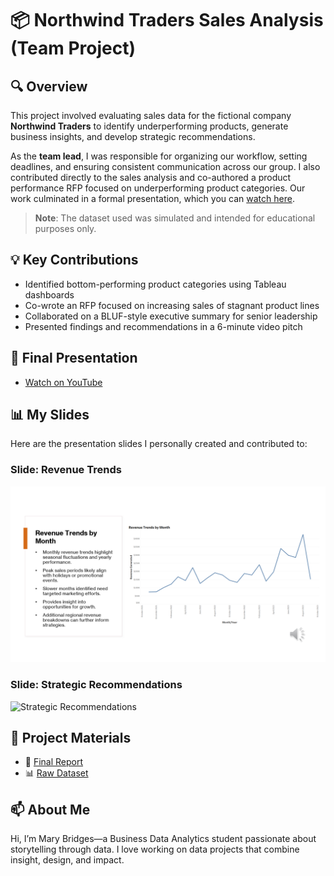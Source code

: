 # 📦 Northwind Traders Sales Analysis (Team Project)

## 🔍 Overview
This project involved evaluating sales data for the fictional company **Northwind Traders** to identify underperforming products, generate business insights, and develop strategic recommendations.

As the **team lead**, I was responsible for organizing our workflow, setting deadlines, and ensuring consistent communication across our group. I also contributed directly to the sales analysis and co-authored a product performance RFP focused on underperforming product categories. Our work culminated in a formal presentation, which you can [watch here](https://www.youtube.com/watch?v=Lgqg3GZ4gBc).

> **Note**: The dataset used was simulated and intended for educational purposes only.

## 💡 Key Contributions
- Identified bottom-performing product categories using Tableau dashboards
- Co-wrote an RFP focused on increasing sales of stagnant product lines
- Collaborated on a BLUF-style executive summary for senior leadership
- Presented findings and recommendations in a 6-minute video pitch

## 🎥 Final Presentation
- [Watch on YouTube](https://www.youtube.com/watch?v=Lgqg3GZ4gBc)
  
## 📊 My Slides

Here are the presentation slides I personally created and contributed to:

### Slide: Revenue Trends 
![Revenue Trends](RevenueTrends.png)

### Slide: Strategic Recommendations
![Strategic Recommendations](slide2-recommendations.png)


## 📎 Project Materials
- 📄 [Final Report](FinalAnalysis.pdf)
- 📊 [Raw Dataset](RawNorthwindTradersData.xlsx)


## 📫 About Me
Hi, I’m Mary Bridges—a Business Data Analytics student passionate about storytelling through data. I love working on data projects that combine insight, design, and impact.
